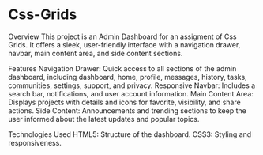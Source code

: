 # Css-Grids
Overview
This project is an Admin Dashboard for an assigment of Css Grids. It offers a sleek, user-friendly interface with a navigation drawer, navbar, main content area, and side content sections.

Features
Navigation Drawer: Quick access to all sections of the admin dashboard, including dashboard, home, profile, messages, history, tasks, communities, settings, support, and privacy. Responsive Navbar: Includes a search bar, notifications, and user account information. Main Content Area: Displays projects with details and icons for favorite, visibility, and share actions. Side Content: Announcements and trending sections to keep the user informed about the latest updates and popular topics.

Technologies Used
HTML5: Structure of the dashboard. CSS3: Styling and responsiveness.
